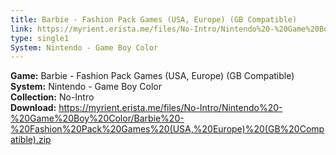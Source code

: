 ```yaml
---
title: Barbie - Fashion Pack Games (USA, Europe) (GB Compatible)
link: https://myrient.erista.me/files/No-Intro/Nintendo%20-%20Game%20Boy%20Color/Barbie%20-%20Fashion%20Pack%20Games%20(USA,%20Europe)%20(GB%20Compatible).zip
type: single1
System: Nintendo - Game Boy Color
---
```

<b>Game:</b> Barbie - Fashion Pack Games (USA, Europe) (GB Compatible)<br>
<b>System:</b> Nintendo - Game Boy Color<br>
<b>Collection:</b> No-Intro<br>
<b>Download:</b> https://myrient.erista.me/files/No-Intro/Nintendo%20-%20Game%20Boy%20Color/Barbie%20-%20Fashion%20Pack%20Games%20(USA,%20Europe)%20(GB%20Compatible).zip